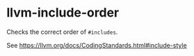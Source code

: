 # llvm-include-order

Checks the correct order of `#includes`.

See <https://llvm.org/docs/CodingStandards.html#include-style>
